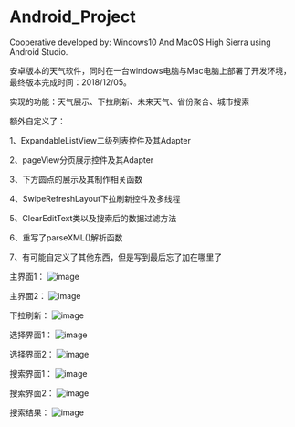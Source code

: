 # Android_Project

Cooperative developed by: Windows10 And MacOS High Sierra using Android Studio.

安卓版本的天气软件，同时在一台windows电脑与Mac电脑上部署了开发环境，最终版本完成时间：2018/12/05。

实现的功能：天气展示、下拉刷新、未来天气、省份聚合、城市搜索

额外自定义了：

1、ExpandableListView二级列表控件及其Adapter

2、pageView分页展示控件及其Adapter

3、下方圆点的展示及其制作相关函数

4、SwipeRefreshLayout下拉刷新控件及多线程

5、ClearEditText类以及搜索后的数据过滤方法

6、重写了parseXML()解析函数

7、有可能自定义了其他东西，但是写到最后忘了加在哪里了

主界面1：
 ![image](https://github.com/RobinChen95/Android_Project/blob/master/result/主界面1.png)
 
主界面2：
 ![image](https://github.com/RobinChen95/Android_Project/blob/master/result/主界面2.png)
 
下拉刷新：
 ![image](https://github.com/RobinChen95/Android_Project/blob/master/result/下拉刷新.png)
 
选择界面1：
 ![image](https://github.com/RobinChen95/Android_Project/blob/master/result/选择界面1.png)
 
选择界面2：
 ![image](https://github.com/RobinChen95/Android_Project/blob/master/result/选择界面2.png)
 
搜索界面1：
 ![image](https://github.com/RobinChen95/Android_Project/blob/master/result/搜索界面1.png)
 
搜索界面2：
 ![image](https://github.com/RobinChen95/Android_Project/blob/master/result/搜索界面2.png)
 
搜索结果：
 ![image](https://github.com/RobinChen95/Android_Project/blob/master/result/搜索结果.png)

  
